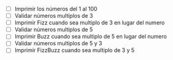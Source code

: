 - [ ] Imprimir los números del 1 al 100
- [ ] Validar números multiplos de 3
- [ ] Imprimir Fizz cuando sea multiplo de 3 en lugar del numero
- [ ] Validar números multiplos de 5
- [ ] Imprimir Buzz cuando sea multiplo de 5 en lugar del numero
- [ ] Validar números multiplos de 5 y 3
- [ ] Imprimir FizzBuzz cuando sea multiplo de 3 y 5